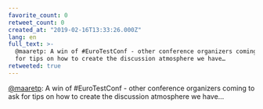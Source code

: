 ```yaml
---
favorite_count: 0
retweet_count: 0
created_at: "2019-02-16T13:33:26.000Z"
lang: en
full_text: >-
  @maaretp: A win of #EuroTestConf - other conference organizers coming to ask
  for tips on how to create the discussion atmosphere we have…
retweeted: true
---
```


[@maaretp](https://twitter.com/maaretp): A win of #EuroTestConf - other
conference organizers coming to ask for tips on how to create the discussion
atmosphere we have…
